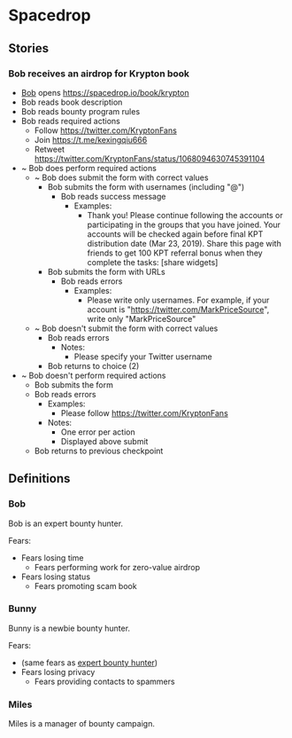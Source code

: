 # Spacedrop

## Stories

### Bob receives an airdrop for Krypton book
    
- [Bob](#bob) opens https://spacedrop.io/book/krypton
- Bob reads book description
- Bob reads bounty program rules
- Bob reads required actions
  - Follow https://twitter.com/KryptonFans
  - Join https://t.me/kexingqiu666
  - Retweet https://twitter.com/KryptonFans/status/1068094630745391104
- ~ Bob does perform required actions
  - ~ Bob does submit the form with correct values
    - Bob submits the form with usernames (including "@")
      - Bob reads success message
        - Examples: 
          - Thank you! Please continue following the accounts or participating in the groups that you have joined. Your accounts will be checked again before final KPT distribution date (Mar 23, 2019). Share this page with friends to get 100 KPT referral bonus when they complete the tasks: [share widgets]
    - Bob submits the form with URLs
      - Bob reads errors
        - Examples: 
          - Please write only usernames. For example, if your account is "https://twitter.com/MarkPriceSource", write only "MarkPriceSource"
  - ~ Bob doesn't submit the form with correct values
    - Bob reads errors
      - Notes:
        - Please specify your Twitter username
    - Bob returns to choice (2)
- ~ Bob doesn't perform required actions
  - Bob submits the form
  - Bob reads errors
    - Examples: 
      - Please follow https://twitter.com/KryptonFans
    - Notes:
      - One error per action
      - Displayed above submit
  - Bob returns to previous checkpoint

## Definitions

### Bob

Bob is an expert bounty hunter.

Fears:
  - Fears losing time
    - Fears performing work for zero-value airdrop
  - Fears losing status
    - Fears promoting scam book

### Bunny

Bunny is a newbie bounty hunter.

Fears:
  - (same fears as [expert bounty hunter](#bob))
  - Fears losing privacy
    - Fears providing contacts to spammers

### Miles 

Miles is a manager of bounty campaign.
